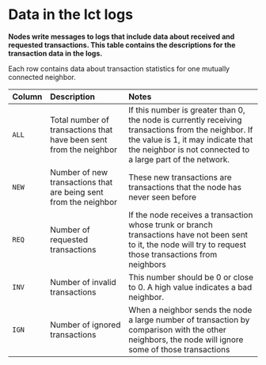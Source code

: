 # Data in the Ict logs

**Nodes write messages to logs that include data about received and requested transactions. This table contains the descriptions for the transaction data in the logs.**

Each row contains data about transaction statistics for one mutually connected neighbor.

|**Column** |**Description** | **Notes**|
|:----------|:---------------|:---------|
|`ALL` |Total number of transactions that have been sent from the neighbor| If this number is greater than 0, the node is currently receiving transactions from the neighbor. If the value is 1, it may indicate that the neighbor is not connected to a large part of the network. |
|`NEW` | Number of new transactions that are being sent from the neighbor|These new transactions are transactions that the node has never seen before |
|`REQ` |Number of requested transactions |If the node receives a transaction whose trunk or branch transactions have not been sent to it, the node will try to request those transactions from neighbors |
|`INV`|Number of invalid transactions |This number should be 0 or close to 0. A high value indicates a bad neighbor. |
|`IGN`|Number of ignored transactions|When a neighbor sends the node a large number of transaction by comparison with the other neighbors, the node will ignore some of those transactions| 